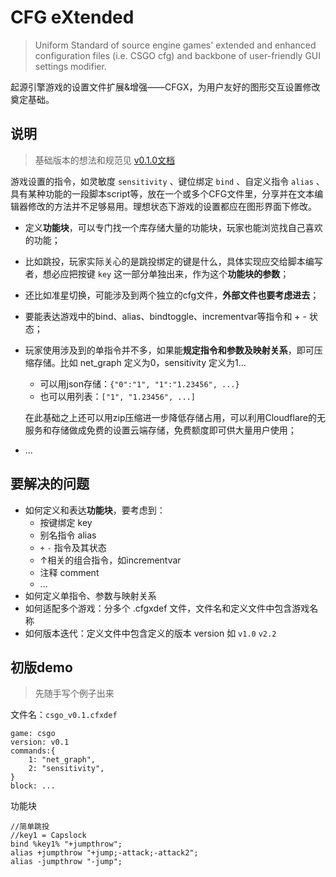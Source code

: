 # CFG eXtended
> Uniform Standard of source engine games' extended and enhanced configuration files (i.e. CSGO cfg) and backbone of user-friendly GUI settings modifier.

起源引擎游戏的设置文件扩展&增强——CFGX，为用户友好的图形交互设置修改奠定基础。

## 说明

> 基础版本的想法和规范见 [v0.1.0文档](v0.1.0.md)

游戏设置的指令，如灵敏度 `sensitivity` 、键位绑定 `bind` 、自定义指令 `alias` 、具有某种功能的一段脚本script等，放在一个或多个CFG文件里，分享并在文本编辑器修改的方法并不足够易用。理想状态下游戏的设置都应在图形界面下修改。

- 定义**功能块**，可以专门找一个库存储大量的功能块，玩家也能浏览找自己喜欢的功能；

- 比如跳投，玩家实际关心的是跳投绑定的键是什么，具体实现应交给脚本编写者，想必应把按键 `key` 这一部分单独出来，作为这个**功能块的参数**；

- 还比如准星切换，可能涉及到两个独立的cfg文件，**外部文件也要考虑进去**；

- 要能表达游戏中的bind、alias、bindtoggle、incrementvar等指令和 + - 状态；

- 玩家使用涉及到的单指令并不多，如果能**规定指令和参数及映射关系**，即可压缩存储。比如 net_graph 定义为0，sensitivity 定义为1... 

  - 可以用json存储：`{"0":"1", "1":"1.23456", ...}`
  - 也可以用列表：`["1", "1.23456", ...]`

  在此基础之上还可以用zip压缩进一步降低存储占用，可以利用Cloudflare的无服务和存储做成免费的设置云端存储，免费额度即可供大量用户使用；

- ...

## 要解决的问题

- 如何定义和表达**功能块**，要考虑到：
  - 按键绑定 key
  - 别名指令 alias
  - `+` `-` 指令及其状态
  - ↑相关的组合指令，如incrementvar
  - 注释 comment
  - ...
- 如何定义单指令、参数与映射关系
- 如何适配多个游戏：分多个 .cfgxdef 文件，文件名和定义文件中包含游戏名称
- 如何版本迭代：定义文件中包含定义的版本 version 如 `v1.0` `v2.2`

## 初版demo

> 先随手写个例子出来

文件名：`csgo_v0.1.cfxdef`

```
game: csgo
version: v0.1
commands:{
	1: "net_graph",
	2: "sensitivity",
}
block: ...
```

功能块

```
//简单跳投
//key1 = Capslock
bind %key1% "+jumpthrow";
alias +jumpthrow "+jump;-attack;-attack2";
alias -jumpthrow "-jump";
```





